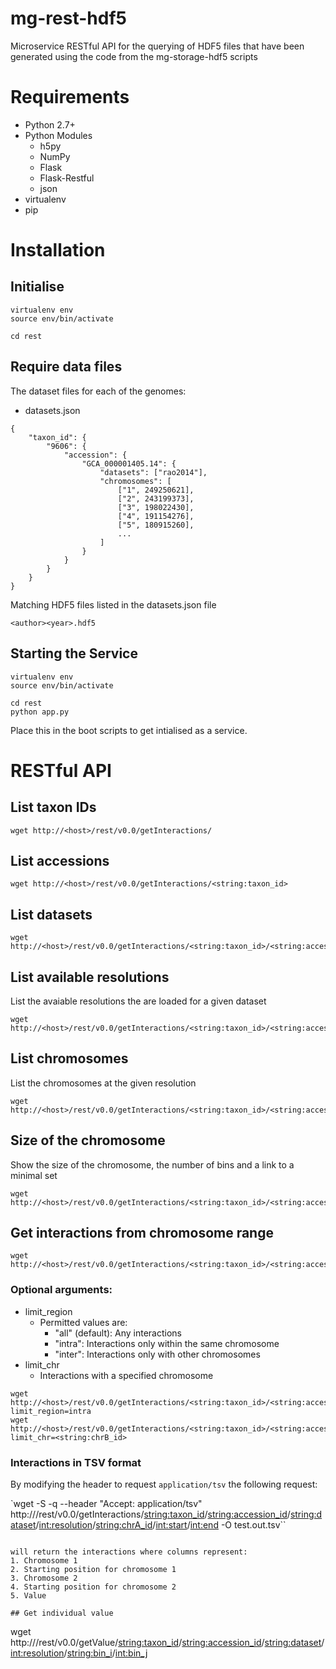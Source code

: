 # mg-rest-hdf5

Microservice RESTful API for the querying of HDF5 files that have been generated using the code from the mg-storage-hdf5 scripts

# Requirements
- Python 2.7+
- Python Modules
  - h5py
  - NumPy
  - Flask
  - Flask-Restful
  - json
- virtualenv
- pip

# Installation
## Initialise
```
virtualenv env
source env/bin/activate

cd rest
```

## Require data files
The dataset files for each of the genomes:

- datasets.json
```
{
    "taxon_id": {
        "9606": {
            "accession": {
                "GCA_000001405.14": {
                    "datasets": ["rao2014"],
                    "chromosomes": [
                        ["1", 249250621],
                        ["2", 243199373],
                        ["3", 198022430],
                        ["4", 191154276],
                        ["5", 180915260],
                        ...
                    ]
                }
            }
        }
    }
}
```

Matching HDF5 files listed in the datasets.json file
```
<author><year>.hdf5
```

## Starting the Service
```
virtualenv env
source env/bin/activate

cd rest
python app.py
```

Place this in the boot scripts to get intialised as a service.

# RESTful API
## List taxon IDs
```
wget http://<host>/rest/v0.0/getInteractions/
```

## List accessions
```
wget http://<host>/rest/v0.0/getInteractions/<string:taxon_id>
```

## List datasets
```
wget http://<host>/rest/v0.0/getInteractions/<string:taxon_id>/<string:accession_id>
```

## List available resolutions
List the avaiable resolutions the are loaded for a given dataset
```
wget http://<host>/rest/v0.0/getInteractions/<string:taxon_id>/<string:accession_id>/<string:dataset>
```

## List chromosomes
List the chromosomes at the given resolution
```
wget http://<host>/rest/v0.0/getInteractions/<string:taxon_id>/<string:accession_id>/<string:dataset>/<int:resolution>
```

## Size of the chromosome
Show the size of the chromosome, the number of bins and a link to a minimal set
```
wget http://<host>/rest/v0.0/getInteractions/<string:taxon_id>/<string:accession_id>/<string:dataset>/<int:resolution>/<string:chr_id>
```

## Get interactions from chromosome range
```
wget http://<host>/rest/v0.0/getInteractions/<string:taxon_id>/<string:accession_id>/<string:dataset>/<int:resolution>/<string:chr_id>/<int:start>/<int:end>
```
### Optional arguments:
- limit_region
  - Permitted values are:
    - "all" (default): Any interactions
    - "intra": Interactions only within the same chromosome
    - "inter": Interactions only with other chromosomes
- limit_chr
  - Interactions with a specified chromosome

```
wget http://<host>/rest/v0.0/getInteractions/<string:taxon_id>/<string:accession_id>/<string:dataset>/<int:resolution>/<string:chr_id>/<int:start>/<int:end>?limit_region=intra
wget http://<host>/rest/v0.0/getInteractions/<string:taxon_id>/<string:accession_id>/<string:dataset>/<int:resolution>/<string:chrA_id>/<int:start>/<int:end>?limit_chr=<string:chrB_id>
```

### Interactions in TSV format
By modifying the header to request `application/tsv` the following request:

`wget -S -q --header "Accept: application/tsv" http://<host>/rest/v0.0/getInteractions/<string:taxon_id>/<string:accession_id>/<string:dataset>/<int:resolution>/<string:chrA_id>/<int:start>/<int:end> -O test.out.tsv``

```

will return the interactions where columns represent:
1. Chromosome 1
2. Starting position for chromosome 1
3. Chromosome 2
4. Starting position for chromosome 2
5. Value

## Get individual value
```
wget http://<host>/rest/v0.0/getValue/<string:taxon_id>/<string:accession_id>/<string:dataset>/<int:resolution>/<string:bin_i>/<int:bin_j>
```


